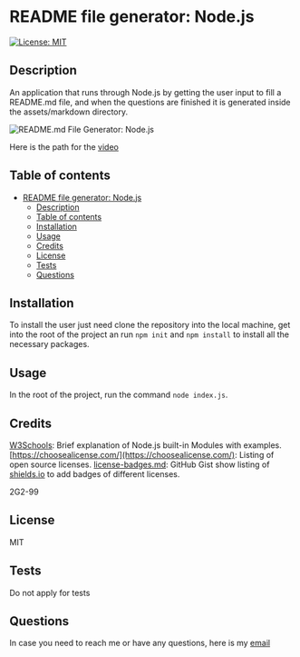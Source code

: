 # README file generator: Node.js

[![License: MIT](https://img.shields.io/badge/License-MIT-yellow.svg)](https://opensource.org/licenses/MIT)

## Description

An application that runs through Node.js by getting the user input to fill a README.md file, and when the questions are finished it is generated inside the assets/markdown directory.

![README.md File Generator: Node.js](./assets/video/README%20Generator.gif)

Here is the path for the [video](./assets/video/README%20Generator.webm)

## Table of contents

- [README file generator: Node.js](#readme-file-generator-nodejs)
  - [Description](#description)
  - [Table of contents](#table-of-contents)
  - [Installation](#installation)
  - [Usage](#usage)
  - [Credits](#credits)
  - [License](#license)
  - [Tests](#tests)
  - [Questions](#questions)

## Installation

To install the user just need clone the repository into the local machine, get into the root of the project an run `npm init` and `npm install` to install all the necessary packages.

## Usage

In the root of the project, run the command `node index.js`.

## Credits

[W3Schools](https://www.w3schools.com/nodejs/ref_modules.asp): Brief explanation of Node.js built-in Modules with examples.
[https://choosealicense.com/](https://choosealicense.com/): Listing of open source licenses.
[license-badges.md](https://gist.github.com/kofiav/c1059e1075b67582e86b07aa9759e20d): GitHub Gist show listing of [shields.io](https://shields.io/) to add badges of different licenses.

2G2-99

## License

MIT

## Tests

Do not apply for tests

## Questions

In case you need to reach me or have any questions, here is my [email](mailto:sagos0919@gmail.com?subject=[GitHub]%20README%20file%20generator:%20Node.js)
